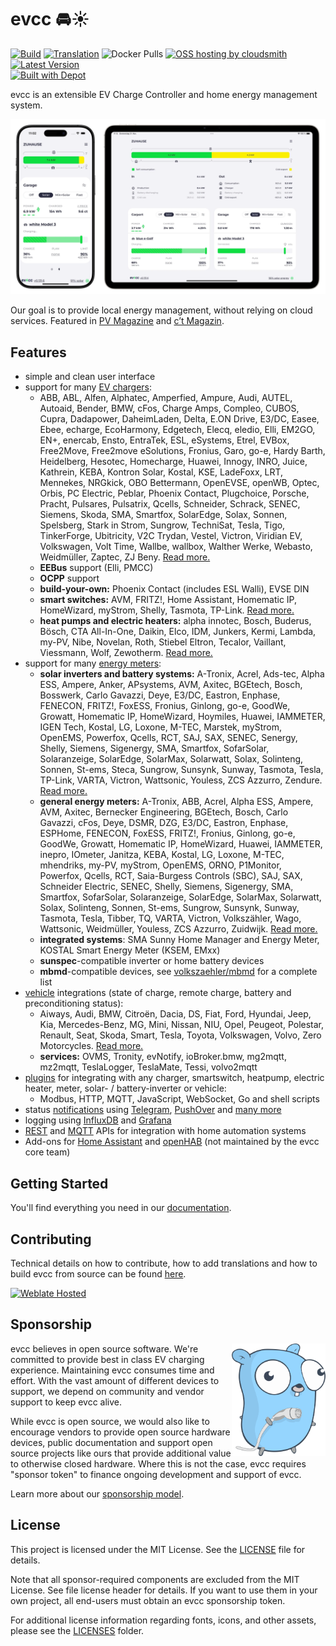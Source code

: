 # evcc 🚘☀️

[![Build](https://github.com/evcc-io/evcc/actions/workflows/nightly.yml/badge.svg)](https://github.com/evcc-io/evcc/actions/workflows/nightly.yml)
[![Translation](https://hosted.weblate.org/widgets/evcc/-/evcc/svg-badge.svg)](https://hosted.weblate.org/engage/evcc/)
![Docker Pulls](https://img.shields.io/docker/pulls/evcc/evcc)
[![OSS hosting by cloudsmith](https://img.shields.io/badge/OSS%20hosting%20by-cloudsmith-blue?logo=cloudsmith)](https://cloudsmith.io/~evcc/packages/)
[![Latest Version](https://img.shields.io/github/release/evcc-io/evcc.svg)](https://github.com/evcc-io/evcc/releases)<br/>
[![Built with Depot](https://depot.dev/badges/built-with-depot.svg)](https://depot.dev/?utm_source=evcc)

evcc is an extensible EV Charge Controller and home energy management system.

![Screenshot](assets/github/screenshot.webp)

Our goal is to provide local energy management, without relying on cloud services.
Featured in [PV Magazine](https://www.pv-magazine.de/2022/01/14/mit-open-source-lademanager-schnittstellen-zu-wallbox-und-photovoltaik-anlage-meistern/) and [c’t Magazin](https://www.youtube.com/watch?v=MoBpEXHMNjI).

## Features

- simple and clean user interface
- support for many [EV chargers](https://docs.evcc.io/en/docs/devices/chargers):
  - ABB, ABL, Alfen, Alphatec, Amperfied, Ampure, Audi, AUTEL, Autoaid, Bender, BMW, cFos, Charge Amps, Compleo, CUBOS, Cupra, Dadapower, DaheimLaden, Delta, E.ON Drive, E3/DC, Easee, Ebee, echarge, EcoHarmony, Edgetech, Elecq, eledio, Elli, EM2GO, EN+, enercab, Ensto, EntraTek, ESL, eSystems, Etrel, EVBox, Free2Move, Free2move eSolutions, Fronius, Garo, go-e, Hardy Barth, Heidelberg, Hesotec, Homecharge, Huawei, Innogy, INRO, Juice, Kathrein, KEBA, Kontron Solar, Kostal, KSE, LadeFoxx, LRT, Mennekes, NRGkick, OBO Bettermann, OpenEVSE, openWB, Optec, Orbis, PC Electric, Peblar, Phoenix Contact, Plugchoice, Porsche, Pracht, Pulsares, Pulsatrix, Qcells, Schneider, Schrack, SENEC, Siemens, Skoda, SMA, Smartfox, SolarEdge, Solax, Sonnen, Spelsberg, Stark in Strom, Sungrow, TechniSat, Tesla, Tigo, TinkerForge, Ubitricity, V2C Trydan, Vestel, Victron, Viridian EV, Volkswagen, Volt Time, Wallbe, wallbox, Walther Werke, Webasto, Weidmüller, Zaptec, ZJ Beny. [Read more.](https://docs.evcc.io/en/docs/devices/chargers)
  - **EEBus** support (Elli, PMCC)
  - **OCPP** support
  - **build-your-own:** Phoenix Contact (includes ESL Walli), EVSE DIN
  - **smart switches:** AVM, FRITZ!, Home Assistant, Homematic IP, HomeWizard, myStrom, Shelly, Tasmota, TP-Link. [Read more.](https://docs.evcc.io/en/docs/devices/smartswitches)
  - **heat pumps and electric heaters:** alpha innotec, Bosch, Buderus, Bösch, CTA All-In-One, Daikin, Elco, IDM, Junkers, Kermi, Lambda, my-PV, Nibe, Novelan, Roth, Stiebel Eltron, Tecalor, Vaillant, Viessmann, Wolf, Zewotherm. [Read more.](https://docs.evcc.io/en/docs/devices/heating)
- support for many [energy meters](https://docs.evcc.io/en/docs/devices/meters):
  - **solar inverters and battery systems:** A-Tronix, Acrel, Ads-tec, Alpha ESS, Ampere, Anker, APsystems, AVM, Axitec, BGEtech, Bosch, Bosswerk, Carlo Gavazzi, Deye, E3/DC, Eastron, Enphase, FENECON, FRITZ!, FoxESS, Fronius, Ginlong, go-e, GoodWe, Growatt, Homematic IP, HomeWizard, Hoymiles, Huawei, IAMMETER, IGEN Tech, Kostal, LG, Loxone, M-TEC, Marstek, myStrom, OpenEMS, Powerfox, Qcells, RCT, SAJ, SAX, SENEC, Senergy, Shelly, Siemens, Sigenergy, SMA, Smartfox, SofarSolar, Solaranzeige, SolarEdge, SolarMax, Solarwatt, Solax, Solinteng, Sonnen, St-ems, Steca, Sungrow, Sunsynk, Sunway, Tasmota, Tesla, TP-Link, VARTA, Victron, Wattsonic, Youless, ZCS Azzurro, Zendure. [Read more.](https://docs.evcc.io/en/docs/devices/meters)
  - **general energy meters:** A-Tronix, ABB, Acrel, Alpha ESS, Ampere, AVM, Axitec, Bernecker Engineering, BGEtech, Bosch, Carlo Gavazzi, cFos, Deye, DSMR, DZG, E3/DC, Eastron, Enphase, ESPHome, FENECON, FoxESS, FRITZ!, Fronius, Ginlong, go-e, GoodWe, Growatt, Homematic IP, HomeWizard, Huawei, IAMMETER, inepro, IOmeter, Janitza, KEBA, Kostal, LG, Loxone, M-TEC, mhendriks, my-PV, myStrom, OpenEMS, ORNO, P1Monitor, Powerfox, Qcells, RCT, Saia-Burgess Controls (SBC), SAJ, SAX, Schneider Electric, SENEC, Shelly, Siemens, Sigenergy, SMA, Smartfox, SofarSolar, Solaranzeige, SolarEdge, SolarMax, Solarwatt, Solax, Solinteng, Sonnen, St-ems, Sungrow, Sunsynk, Sunway, Tasmota, Tesla, Tibber, TQ, VARTA, Victron, Volkszähler, Wago, Wattsonic, Weidmüller, Youless, ZCS Azzurro, Zuidwijk. [Read more.](https://docs.evcc.io/en/docs/devices/meters)
  - **integrated systems**: SMA Sunny Home Manager and Energy Meter, KOSTAL Smart Energy Meter (KSEM, EMxx)
  - **sunspec**-compatible inverter or home battery devices
  - **mbmd**-compatible devices, see [volkszaehler/mbmd](https://github.com/volkszaehler/mbmd#supported-devices) for a complete list
- [vehicle](https://docs.evcc.io/en/docs/devices/vehicles) integrations (state of charge, remote charge, battery and preconditioning status):
  - Aiways, Audi, BMW, Citroën, Dacia, DS, Fiat, Ford, Hyundai, Jeep, Kia, Mercedes-Benz, MG, Mini, Nissan, NIU, Opel, Peugeot, Polestar, Renault, Seat, Skoda, Smart, Tesla, Toyota, Volkswagen, Volvo, Zero Motorcycles. [Read more.](https://docs.evcc.io/en/docs/devices/vehicles)
  - **services:** OVMS, Tronity, evNotify, ioBroker.bmw, mg2mqtt, mz2mqtt, TeslaLogger, TeslaMate, Tessi, volvo2mqtt
- [plugins](https://docs.evcc.io/en/docs/devices/plugins) for integrating with any charger, smartswitch, heatpump, electric heater, meter, solar- / battery-inverter or vehicle:
  - Modbus, HTTP, MQTT, JavaScript, WebSocket, Go and shell scripts
- status [notifications](https://docs.evcc.io/en/docs/reference/configuration/messaging) using [Telegram](https://telegram.org), [PushOver](https://pushover.net) and [many more](https://containrrr.dev/shoutrrr/)
- logging using [InfluxDB](https://www.influxdata.com) and [Grafana](https://grafana.com/grafana/)
- [REST](https://docs.evcc.io/en/docs/integrations/rest-api) and [MQTT](https://docs.evcc.io/en/docs/integrations/mqtt-api) APIs for integration with home automation systems
- Add-ons for [Home Assistant](https://docs.evcc.io/en/docs/integrations/home-assistant) and [openHAB](https://www.openhab.org/addons/bindings/evcc) (not maintained by the evcc core team)

## Getting Started

You'll find everything you need in our [documentation](https://docs.evcc.io/en/).

## Contributing

Technical details on how to contribute, how to add translations and how to build evcc from source can be found [here](CONTRIBUTING.md).

[![Weblate Hosted](https://hosted.weblate.org/widgets/evcc/-/evcc/287x66-grey.png)](https://hosted.weblate.org/engage/evcc/)

## Sponsorship

<img src="assets/github/evcc-gopher.png" align="right" width="150" />

evcc believes in open source software. We're committed to provide best in class EV charging experience.
Maintaining evcc consumes time and effort. With the vast amount of different devices to support, we depend on community and vendor support to keep evcc alive.

While evcc is open source, we would also like to encourage vendors to provide open source hardware devices, public documentation and support open source projects like ours that provide additional value to otherwise closed hardware. Where this is not the case, evcc requires "sponsor token" to finance ongoing development and support of evcc.

Learn more about our [sponsorship model](https://docs.evcc.io/en/docs/sponsorship).

## License

This project is licensed under the MIT License. See the [LICENSE](LICENSE) file for details.

Note that all sponsor-required components are excluded from the MIT License.
See file license header for details.
If you want to use them in your own project, all end-users must obtain an evcc sponsorship token.

For additional license information regarding fonts, icons, and other assets, please see the [LICENSES](LICENSES/) folder.
